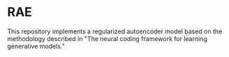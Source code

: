 # RAE
This repository implements a regularized autoencoder model based on the methodology described in "The neural coding framework for learning generative models."
